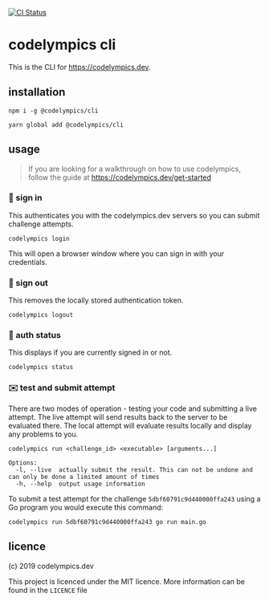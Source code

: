 [![CI Status](https://github.com/codelympicsdev/cli/workflows/ci/badge.svg)](https://github.com/codelympicsdev/cli/actions)

# codelympics cli

This is the CLI for https://codelympics.dev.

## installation

```
npm i -g @codelympics/cli
```

```
yarn global add @codelympics/cli
```

## usage

> If you are looking for a walkthrough on how to use codelympics, follow the guide at https://codelympics.dev/get-started

### 🔑 sign in

This authenticates you with the codelympics.dev servers so you can submit challenge attempts.

```
codelympics login
```

This will open a browser window where you can sign in with your credentials.

### 🚪 sign out

This removes the locally stored authentication token.

```
codelympics logout
```

### 🧑 auth status

This displays if you are currently signed in or not.

```
codelympics status
```

### ✉️ test and submit attempt

There are two modes of operation - testing your code and submitting a live attempt. The live attempt will send results back to the server to be evaluated there. The local attempt will evaluate results locally and display any problems to you.

```
codelympics run <challenge_id> <executable> [arguments...]

Options:
  -l, --live  actually submit the result. This can not be undone and can only be done a limited amount of times
  -h, --help  output usage information
```

To submit a test attempt for the challenge `5dbf60791c9d440000ffa243` using a Go program you would execute this command:

```
codelympics run 5dbf60791c9d440000ffa243 go run main.go
```

## licence

(c) 2019 codelympics.dev

This project is licenced under the MIT licence. More information can be found in the `LICENCE` file
